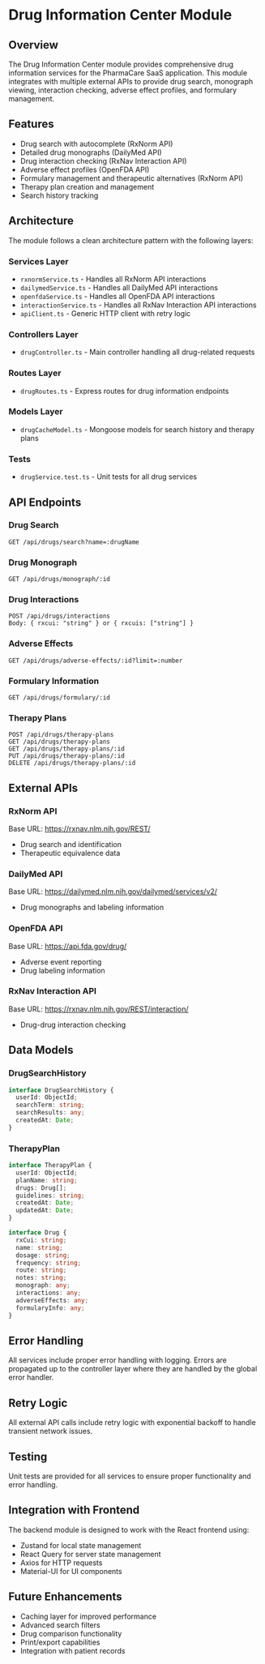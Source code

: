 # Drug Information Center Module

## Overview
The Drug Information Center module provides comprehensive drug information services for the PharmaCare SaaS application. This module integrates with multiple external APIs to provide drug search, monograph viewing, interaction checking, adverse effect profiles, and formulary management.

## Features
- Drug search with autocomplete (RxNorm API)
- Detailed drug monographs (DailyMed API)
- Drug interaction checking (RxNav Interaction API)
- Adverse effect profiles (OpenFDA API)
- Formulary management and therapeutic alternatives (RxNorm API)
- Therapy plan creation and management
- Search history tracking

## Architecture
The module follows a clean architecture pattern with the following layers:

### Services Layer
- `rxnormService.ts` - Handles all RxNorm API interactions
- `dailymedService.ts` - Handles all DailyMed API interactions
- `openfdaService.ts` - Handles all OpenFDA API interactions
- `interactionService.ts` - Handles all RxNav Interaction API interactions
- `apiClient.ts` - Generic HTTP client with retry logic

### Controllers Layer
- `drugController.ts` - Main controller handling all drug-related requests

### Routes Layer
- `drugRoutes.ts` - Express routes for drug information endpoints

### Models Layer
- `drugCacheModel.ts` - Mongoose models for search history and therapy plans

### Tests
- `drugService.test.ts` - Unit tests for all drug services

## API Endpoints

### Drug Search
```
GET /api/drugs/search?name=:drugName
```

### Drug Monograph
```
GET /api/drugs/monograph/:id
```

### Drug Interactions
```
POST /api/drugs/interactions
Body: { rxcui: "string" } or { rxcuis: ["string"] }
```

### Adverse Effects
```
GET /api/drugs/adverse-effects/:id?limit=:number
```

### Formulary Information
```
GET /api/drugs/formulary/:id
```

### Therapy Plans
```
POST /api/drugs/therapy-plans
GET /api/drugs/therapy-plans
GET /api/drugs/therapy-plans/:id
PUT /api/drugs/therapy-plans/:id
DELETE /api/drugs/therapy-plans/:id
```

## External APIs

### RxNorm API
Base URL: https://rxnav.nlm.nih.gov/REST/
- Drug search and identification
- Therapeutic equivalence data

### DailyMed API
Base URL: https://dailymed.nlm.nih.gov/dailymed/services/v2/
- Drug monographs and labeling information

### OpenFDA API
Base URL: https://api.fda.gov/drug/
- Adverse event reporting
- Drug labeling information

### RxNav Interaction API
Base URL: https://rxnav.nlm.nih.gov/REST/interaction/
- Drug-drug interaction checking

## Data Models

### DrugSearchHistory
```typescript
interface DrugSearchHistory {
  userId: ObjectId;
  searchTerm: string;
  searchResults: any;
  createdAt: Date;
}
```

### TherapyPlan
```typescript
interface TherapyPlan {
  userId: ObjectId;
  planName: string;
  drugs: Drug[];
  guidelines: string;
  createdAt: Date;
  updatedAt: Date;
}

interface Drug {
  rxCui: string;
  name: string;
  dosage: string;
  frequency: string;
  route: string;
  notes: string;
  monograph: any;
  interactions: any;
  adverseEffects: any;
  formularyInfo: any;
}
```

## Error Handling
All services include proper error handling with logging. Errors are propagated up to the controller layer where they are handled by the global error handler.

## Retry Logic
All external API calls include retry logic with exponential backoff to handle transient network issues.

## Testing
Unit tests are provided for all services to ensure proper functionality and error handling.

## Integration with Frontend
The backend module is designed to work with the React frontend using:
- Zustand for local state management
- React Query for server state management
- Axios for HTTP requests
- Material-UI for UI components

## Future Enhancements
- Caching layer for improved performance
- Advanced search filters
- Drug comparison functionality
- Print/export capabilities
- Integration with patient records